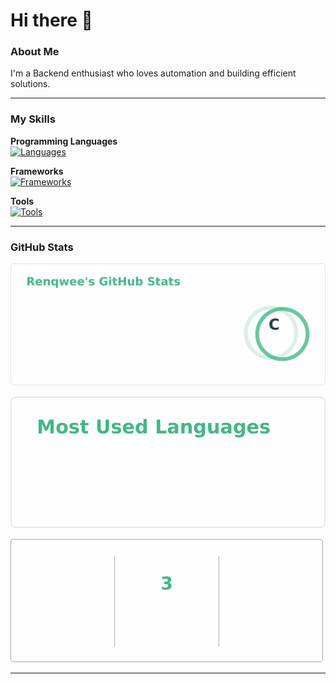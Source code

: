 # Hi there 👋

### About Me
I'm a Backend enthusiast who loves automation and building efficient solutions.  

---

### My Skills

**Programming Languages**  
[![Languages](https://skillicons.dev/icons?i=python,cpp,javascript,mysql&perline=4)](https://skillicons.dev)

**Frameworks**  
[![Frameworks](https://skillicons.dev/icons?i=react,flutter&perline=2)](https://skillicons.dev)

**Tools**  
[![Tools](https://skillicons.dev/icons?i=vscode,postgresql,github,aws,notion,gcp&perline=3)](https://skillicons.dev)

---

### GitHub Stats
![GitHub Stats](assets/github-stats.png)

![Top Languages](assets/top-langs.png)

![GitHub Streak](assets/streak.png)


---


